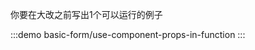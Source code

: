 你要在大改之前写出1个可以运行的例子

<!-- 基本使用

:::demo
basic-form/basic
::: -->

<!-- 透传组件属性

:::demo
basic-form/passing-props
::: -->

<!-- 透传组件插槽

:::demo
basic-form/passing-slots
::: -->

<!-- 表单布局

:::demo
basic-form/layout
::: -->

<!-- 分组表单

:::demo
basic-form/group-form
:::

分组表单 - 自定义渲染 customTitleRender

:::demo
basic-form/group-form-with-custom-render
::: -->

<!-- 分组表单 - 自定义渲染 customTitleSlot

:::demo
basic-form/group-form-with-custom-slot
::: -->

<!-- 文字提示

:::demo
basic-form/tooltip
::: -->

<!-- 表单重置

:::demo
basic-form/default-value-and-reset
::: -->

<!-- 表单项隐藏

:::demo
basic-form/hidden
::: -->

<!--
表单项禁用

:::demo
basic-form/disabled
::: -->
<!--

我现在想做什么？？
想做，
当品牌选择 手机 清空 电脑品牌
当品牌选择 电脑 清空 手机品牌

思路是什么 ？？
是在 componentProps 挂上方法ma ？？ 直接在这里写onclick会怎么样 ？？？

componentProps的 -->

:::demo
basic-form/use-component-props-in-function
:::

